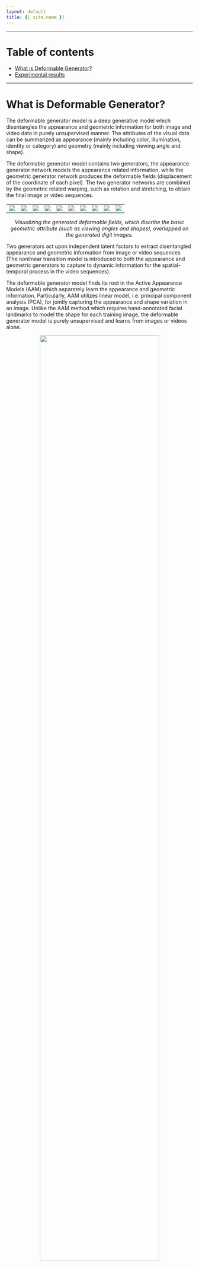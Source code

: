 ```yaml
---
layout: default 
title: {{ site.name }}
---
```


---
# Table of contents
* [What is Deformable Generator?](#what_is)
* [Experimental results](#experimental_results) 
---

<a name="what_is"></a>

# What is Deformable Generator?
The deformable generator model is a deep generative model which disentangles the appearance and geometric information for both image and video data in purely unsupervised manner. The attributes of the visual data can be summarized as appearance (mainly including color, illumination, identity or category) and geometry (mainly including viewing angle and shape). 

The deformable generator model contains two generators, the appearance generator network models the appearance related information, while the geometric generator network produces the deformable fields (displacement of the coordinate of each pixel). The two generator networks are combined by the geometric related warping, such as rotation and stretching, to obtain the final image or video sequences. 

<table>
  <tr>
    <td><img src="{{ site.baseurl }}/fig/0f.gif" ></td>
    <td><img src="{{ site.baseurl }}/fig/1f.gif" ></td>
    <td><img src="{{ site.baseurl }}/fig/2f.gif"></td>
    <td><img src="{{ site.baseurl }}/fig/3f.gif" ></td>
    <td><img src="{{ site.baseurl }}/fig/4f.gif" ></td> 
    <td><img src="{{ site.baseurl }}/fig/5f.gif" ></td>
    <td><img src="{{ site.baseurl }}/fig/6f.gif" ></td>
    <td><img src="{{ site.baseurl }}/fig/7f.gif"></td>
    <td><img src="{{ site.baseurl }}/fig/8f.gif" ></td>
    <td><img src="{{ site.baseurl }}/fig/9f.gif" ></td> 
  </tr>
</table>
<center><em>Visualizing the generated deformable fields, which discribe the basic geometric attribute (such as viewing angles and shapes), overlapped on the generated digit images.</em></center>

Two generators act upon independent latent factors to extract disentangled appearance and geometric information from image or video sequences (The nonlinear transition model is introduced to both the appearance and geometric generators to capture to dynamic information for the spatial-temporal process in the video sequences). 

The deformable generator model finds its root in the Active Appearance Models (AAM) which separately learn the appearance and geometric information. Particularly, AAM utilizes linear model, i.e. principal component analysis (PCA), for jointly capturing the appearance and shape variation in an image. Unlike the AAM method which requires hand-annotated facial landmarks to model the shape for each training image, the deformable generator model is purely unsupervised and learns from images or videos alone.
<center><img src="{{ site.baseurl }}/fig/framwork1.png" width="80%"></center>
<center><em>An illustration of the proposed model</em></center>

As we can observed, the canonical faces (generated image before warping) in the front view are auto-learned and produced by the appearance generator. By warping the output of the appearance generator with the deformable fields (coordinate residual \\(P(dx,dy)\\)) generated by the geometric generator, we obtain the final reconstructing images.

The model can be expressed as

$$
  \begin{split}
    X &= F(Z^a,Z^g; \theta)\\
    &= F_w(F_a(Z^a;\theta_a),F_g(Z^g;\theta_g)) + \epsilon
  \end{split}
$$

where $$Z^a \sim {\rm N}(0, I_{d_a})$$, $$Z^g \sim {\rm N}(0, I_{d_g})$$, and $$\epsilon \sim {\rm N}(0, \sigma^2 I_D)$$ ($$D = D_x \times D_y \times 3$$) are independent.
$$F_w$$ is the warping function, which uses the displacements generated by the geometric generator $$F_g(Z^g;\theta_g)$$ to warp the image generated by the appearance generator $$F_a(Z^a;\theta_a)$$ to synthesize the final output image $$X$$.

<a name="experimental_results"></a>

# Experimental results

<a name="1"></a>

## Experiment 1: Learn the disentangled basis functions for appearance and geometry

To study the performance of the proposed method in disentangling the appearance and geometric information, we first investigate the appearance basis functions and the geometric basis functions of the learned model. We train the deformable generator on the 10,000 random selected face images from CelebA dataset.

<table>
  <tr>
    <td><center><img src="{{ site.baseurl }}/fig/appbasis0.gif"></center></td>
    <td><center><img src="{{ site.baseurl }}/fig/appbasis.png" ></center></td>
  </tr>
  <tr>
    <td><center>Typical appearance basis functions</center></td>
    <td><center>Visualized by the generated images from interpolating the appearance latent factors along the basis functions.</center></td>
  </tr>
</table>

<table>
  <tr>
    <td><center><img src="{{ site.baseurl }}/fig/geobasis0.gif"></center></td>
    <td><center><img src="{{ site.baseurl }}/fig/geobasis.png" ></center></td>
  </tr>
  <tr>
    <td><center>Representive geometric basis functions</center></td>
    <td><center>visualized by the generated images from interpolating the geometric latent factors along the basis functions</center></td>
  </tr>
</table>

The appearance and the geometric latent factors can be interpreted as the projection or reconstruction coefficients along the direction of the corresponding appearance and geometric basis functions. Each dimension of the appearance latent factors encodes appearance information such as color, illumination and gender. Each dimension of the geometric latent factors encodes fundamental geometric information such as shape and viewing angle.

<table>
  <tr>
    <td><img src="{{ site.baseurl }}/fig/rotation.png"></td>
    <td><img src="{{ site.baseurl }}/fig/sharpwarp.png"></td>
  </tr>
  <tr>
    <td><center> Rotation warping to the apearance basis functions</center></td>
    <td><center>Shape warping to the apearance basis functions</center></td>
  </tr>
</table>

we can apply the geometric warping (e.g. geometric basis functions in the figure) learned by the geometric generator to all the canonical faces (e.g. appearance basis functions in the figure) learned by the appearance generator. 

<a name="2"></a>

## Experiment 2: Unsupervised landmark localization

![Unsupervised landmark localization]({{ site.baseurl }}/fig/oridefgridcanoldmk.png)
<center><em>Unsupervised landmark localization</em></center>

Unsupervised landmark localization. Row 1: the samples of the testing images from the MAFL dataset. Row 2: the deformation grid estimated from warping the the canonical grid with the coordinate displacement (deformation fields) learned from the geometric generator. Row 3: the  canonical grid overlapped on the canonical faces learned from the appearance generator. Row 4:  the semantic landmark locations. The green points denote the ground truth, and the red points denote the predictions.

<a name="3"></a>

## Experiment 3: Learn to transfer the appearance and geometric knowledge

<table>
  <tr>
    <td><img src="{{ site.baseurl }}/fig/transferex.gif"></td>
    <td><center><img src="{{ site.baseurl }}/fig/transfergreycolor.png"  width="90%"></center></td>
  </tr>
  <tr>
    <td><center> Transferring and recombining geometric and appearance vectors</center></td>
    <td><center>Transferring the learned expression from the gray dataset to the face images in the color Multi-PIE dataset.</center></td>
  </tr>
</table>

Transferring and recombining geometric and appearance vectors. The first row shows 7 unseen faces from CelebA. The second row shows the generated faces by transferring and recombining 2th-7th faces' geometric vectors with first face's appearance vector in the first row. The third row shows the generated faces by transferring and recombining the 2th-7th faces'  appearance vectors with the first face's geometric vector in the first row.



<a name="4"></a>

## Experiment 4: Learn on non-face dataset

<table>
  <tr>
    <td><center><img src="{{ site.baseurl }}/fig/animal.png"></center></td>
    <td><center><img src="{{ site.baseurl }}/fig/car.png"></center></td>
  </tr>
  <tr>
    <td><center> geometric interpolation results of cat and monkey
faces after applying the rotation and shape warping learned from CelebA.</center></td>
    <td><center> geometric interpolation results of the model
learned from *car* category of CIFAR-10 dataset.</center></td>
  </tr>
</table>

<table>
  <tr>
    <td><img src="{{ site.baseurl }}/fig/0f.gif" ></td>
    <td><img src="{{ site.baseurl }}/fig/1f.gif" ></td>
    <td><img src="{{ site.baseurl }}/fig/2f.gif"></td>
    <td><img src="{{ site.baseurl }}/fig/3f.gif" ></td>
    <td><img src="{{ site.baseurl }}/fig/4f.gif" ></td> 
    <td><img src="{{ site.baseurl }}/fig/5f.gif" ></td>
    <td><img src="{{ site.baseurl }}/fig/6f.gif" ></td>
    <td><img src="{{ site.baseurl }}/fig/7f.gif"></td>
    <td><img src="{{ site.baseurl }}/fig/8f.gif" ></td>
    <td><img src="{{ site.baseurl }}/fig/9f.gif" ></td> 
  </tr>
</table>

<table>
  <tr>
    <td><center><img src="{{ site.baseurl }}/fig/mnistallview.png"></center></td>
    <td><center><img src="{{ site.baseurl }}/fig/mnistallshape.png"></center></td>
  </tr>
  <tr>
    <td><center> Geometric basis functions of viewing angles</center></td>
    <td><center> Geometric basis functions of shapes.</center></td>
  </tr>
</table>

On each row, we set $$Z^a$$ to be one of the discrete label, while interpolating one dimension of the geometric latent factor $$Z^g$$ from $$[-\gamma,\gamma]$$ with a uniform step $$\frac{2\gamma}{10}$$. The first column represent the images generated by the one-hot $$Z^a$$ (before warping by the deformable fields generated by $$Z^g$$), and the remain 10 columns show the results by interpolating the shape or the view factor of $$Z^g$$. 

<a name="5"></a>

##  Experiments for Dynamically Deformable Generator

###  Experiment 5: Learn to transfer and combine the dynamical appearance and geometric knowledge

<table>
  <tr>
    <td><img src="{{ site.baseurl }}/video/id3and22.gif"></td>
    <td><img src="{{ site.baseurl }}/video/id5and23.gif"></td>
  </tr>
  <tr>
    <td><img src="{{ site.baseurl }}/video/id6and25.gif"></td>
    <td><img src="{{ site.baseurl }}/video/id188and57.gif"></td>
  </tr>
</table>

Transfer and recombine the appearance and geometric information from different video sequences.

###  Experiment 6: Dynamically Deformable fields for facial expression analysis and recognition

<table>
  <tr>
    <td><img src="{{ site.baseurl }}/video/anger.gif" width="400%"></td>
    <td><img src="{{ site.baseurl }}/video/disgust.gif" width="400%"></td>
    <td><img src="{{ site.baseurl }}/video/fear.gif" width="400%"></td>
    <td><img src="{{ site.baseurl }}/video/happy.gif" width="400%"></td>
    <td><img src="{{ site.baseurl }}/video/sad.gif" width="400%"></td> 
    <td><img src="{{ site.baseurl }}/video/suprise.gif" width="400%"></td>
  </tr>
</table>

The facial expression is connected with the dynamically geometric information and unrelated with the appearance information, such as color, illumination, and identity. The learned dynamically deformable fields can be used for facial expression analysis and recognition.

